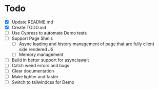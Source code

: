 # Todo

* [x] Update README.md
* [x] Create TODO.md 
* [ ] Use Cypress to automate Demo tests 
* [ ] Support Page Shells   
  * [ ] Async loading and history management of page that are fully client side rendered JS
  * [ ] Memory management
* [ ] Build in better support for async/await
* [ ] Catch weird errors and bugs
* [ ] Clear documentation
* [ ] Make lighter and faster
* [ ] Switch to tailwindcss for Demo
